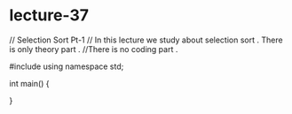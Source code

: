 # lecture-37
// Selection Sort Pt-1
// In this lecture we study about selection sort . There is only theory part .
//There is no coding part .

#include<iostream>
using namespace std;

int main()
{

}
